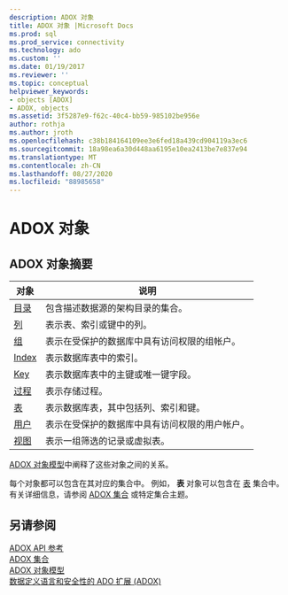```yaml
---
description: ADOX 对象
title: ADOX 对象 |Microsoft Docs
ms.prod: sql
ms.prod_service: connectivity
ms.technology: ado
ms.custom: ''
ms.date: 01/19/2017
ms.reviewer: ''
ms.topic: conceptual
helpviewer_keywords:
- objects [ADOX]
- ADOX, objects
ms.assetid: 3f5287e9-f62c-40c4-bb59-985102be956e
author: rothja
ms.author: jroth
ms.openlocfilehash: c38b184164109ee3e6fed18a439cd904119a3ec6
ms.sourcegitcommit: 18a98ea6a30d448aa6195e10ea2413be7e837e94
ms.translationtype: MT
ms.contentlocale: zh-CN
ms.lasthandoff: 08/27/2020
ms.locfileid: "88985658"
---
```

# <a name="adox-objects"></a>ADOX 对象
## <a name="adox-object-summary"></a>ADOX 对象摘要  
  
|对象|说明|  
|------------|-----------------|  
|[目录](./catalog-object-adox.md)|包含描述数据源的架构目录的集合。|  
|[列](./column-object-adox.md)|表示表、索引或键中的列。|  
|[组](./group-object-adox.md)|表示在受保护的数据库中具有访问权限的组帐户。|  
|[Index](./index-object-adox.md)|表示数据库表中的索引。|  
|[Key](./key-object-adox.md)|表示数据库表中的主键或唯一键字段。|  
|[过程](./procedure-object-adox.md)|表示存储过程。|  
|[表](./table-object-adox.md)|表示数据库表，其中包括列、索引和键。|  
|[用户](./user-object-adox.md)|表示在受保护的数据库中具有访问权限的用户帐户。|  
|[视图](./view-object-adox.md)|表示一组筛选的记录或虚拟表。|  
  
 [ADOX 对象模型](./adox-object-model.md)中阐释了这些对象之间的关系。  
  
 每个对象都可以包含在其对应的集合中。 例如， **表** 对象可以包含在 [表](./tables-collection-adox.md) 集合中。 有关详细信息，请参阅 [ADOX 集合](./adox-collections.md) 或特定集合主题。  
  
## <a name="see-also"></a>另请参阅  
 [ADOX API 参考](./adox-object-model.md?view=sql-server-ver15)   
 [ADOX 集合](./adox-collections.md)   
 [ADOX 对象模型](./adox-object-model.md)   
 [数据定义语言和安全性的 ADO 扩展 (ADOX)](../../guide/extensions/ado-extensions-for-data-definition-language-and-security-adox.md)
